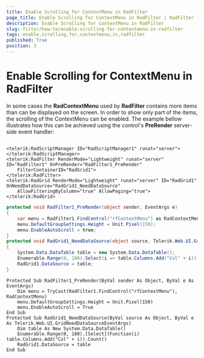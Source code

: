 ```yaml
---
title: Enable Scrolling for ContextMenu in RadFilter
page_title: Enable Scrolling for ContextMenu in RadFilter | RadFilter for ASP.NET AJAX Documentation
description: Enable Scrolling for ContextMenu in RadFilter
slug: filter/how-to/enable-scrolling-for-contextmenu-in-radfilter
tags: enable,scrolling,for,contextmenu,in,radfilter
published: True
position: 3
---
```


# Enable Scrolling for ContextMenu in RadFilter



In some cases the **RadContextMenu** used by **RadFilter** contains more items than can be displayed on the screen. In order to show only part of the items, the scrolling of the ContextMenu can be enabled. The example bellow illustrates how this can be achieved using the control's **PreRender** server-side event handler:

## 



````ASPNET
<telerik:RadScriptManager ID="RadScriptManager1" runat="server">
</telerik:RadScriptManager>
<telerik:RadFilter RenderMode="Lightweight" runat="server" ID="RadFilter1" OnPreRender="RadFilter1_PreRender"
    FilterContainerID="RadGrid1">
</telerik:RadFilter>
<telerik:RadGrid RenderMode="Lightweight" runat="server" ID="RadGrid1" OnNeedDataSource="RadGrid1_NeedDataSource"
    AllowFilteringByColumn="true" AllowPaging="true">
</telerik:RadGrid>
````
````C#
protected void RadFilter1_PreRender(object sender, EventArgs e)
{
    var menu = RadFilter1.FindControl("rfContextMenu") as RadContextMenu;
    menu.DefaultGroupSettings.Height = Unit.Pixel(150);
    menu.EnableAutoScroll = true;
}
protected void RadGrid1_NeedDataSource(object source, Telerik.Web.UI.GridNeedDataSourceEventArgs e)
{
    System.Data.DataTable table = new System.Data.DataTable();
    Enumerable.Range(0, 100).Select(i => table.Columns.Add("Col" + i)).Count();
    RadGrid1.DataSource = table;
}
````
````VB.NET
Protected Sub RadFilter1_PreRender(ByVal sender As Object, ByVal e As EventArgs)
    Dim menu = TryCast(RadFilter1.FindControl("rfContextMenu"), RadContextMenu)
    menu.DefaultGroupSettings.Height = Unit.Pixel(150)
    menu.EnableAutoScroll = True
End Sub
Protected Sub RadGrid1_NeedDataSource(ByVal source As Object, ByVal e As Telerik.Web.UI.GridNeedDataSourceEventArgs)
    Dim table As New System.Data.DataTable()
    Enumerable.Range(0, 100).[Select](Function(i) table.Columns.Add("Col" + i)).Count()
    RadGrid1.DataSource = table
End Sub
````

